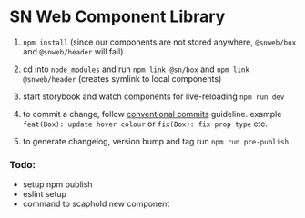 # SN Web Component Library

1. `npm install` (since our components are not stored anywhere, `@snweb/box` and `@snweb/header` will fail)

2. cd into `node_modules` and run `npm link @sn/box` and `npm link @snweb/header` (creates symlink to local components)

3. start storybook and watch components for live-reloading `npm run dev`

4. to commit a change, follow [conventional commits](https://www.conventionalcommits.org/en/v1.0.0-beta.4/) guideline. example `feat(Box): update hover colour` or `fix(Box): fix prop type` etc.

5. to generate changelog, version bump and tag run `npm run pre-publish`


### Todo:

- setup npm publish
- eslint setup
- command to scaphold new component
